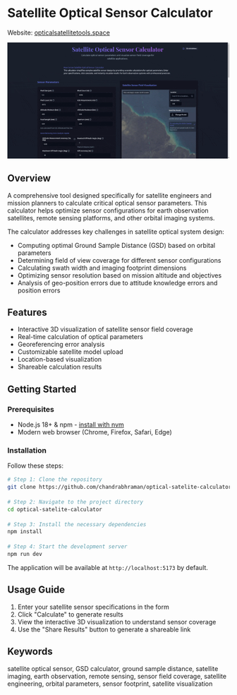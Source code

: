 
# Satellite Optical Sensor Calculator

Website: [opticalsatellitetools.space](https://opticalsatellitetools.space/?forceHideBadge=true)

![Alt Text](flow.gif)

## Overview

A comprehensive tool designed specifically for satellite engineers and mission planners to calculate critical optical sensor parameters. This calculator helps optimize sensor configurations for earth observation satellites, remote sensing platforms, and other orbital imaging systems.

The calculator addresses key challenges in satellite optical system design:
- Computing optimal Ground Sample Distance (GSD) based on orbital parameters
- Determining field of view coverage for different sensor configurations
- Calculating swath width and imaging footprint dimensions
- Optimizing sensor resolution based on mission altitude and objectives
- Analysis of geo-position errors due to attitude knowledge errors and position errors

## Features

- Interactive 3D visualization of satellite sensor field coverage
- Real-time calculation of optical parameters
- Georeferencing error analysis
- Customizable satellite model upload
- Location-based visualization
- Shareable calculation results

## Getting Started

### Prerequisites

- Node.js 18+ & npm - [install with nvm](https://github.com/nvm-sh/nvm#installing-and-updating)
- Modern web browser (Chrome, Firefox, Safari, Edge)

### Installation

Follow these steps:

```sh
# Step 1: Clone the repository
git clone https://github.com/chandrabhraman/optical-satelite-calculator.git

# Step 2: Navigate to the project directory
cd optical-satelite-calculator

# Step 3: Install the necessary dependencies
npm install

# Step 4: Start the development server
npm run dev
```

The application will be available at `http://localhost:5173` by default.

## Usage Guide

1. Enter your satellite sensor specifications in the form
2. Click "Calculate" to generate results
3. View the interactive 3D visualization to understand sensor coverage
4. Use the "Share Results" button to generate a shareable link

## Keywords

satellite optical sensor, GSD calculator, ground sample distance, satellite imaging, earth observation, remote sensing, sensor field coverage, satellite engineering, orbital parameters, sensor footprint, satellite visualization
